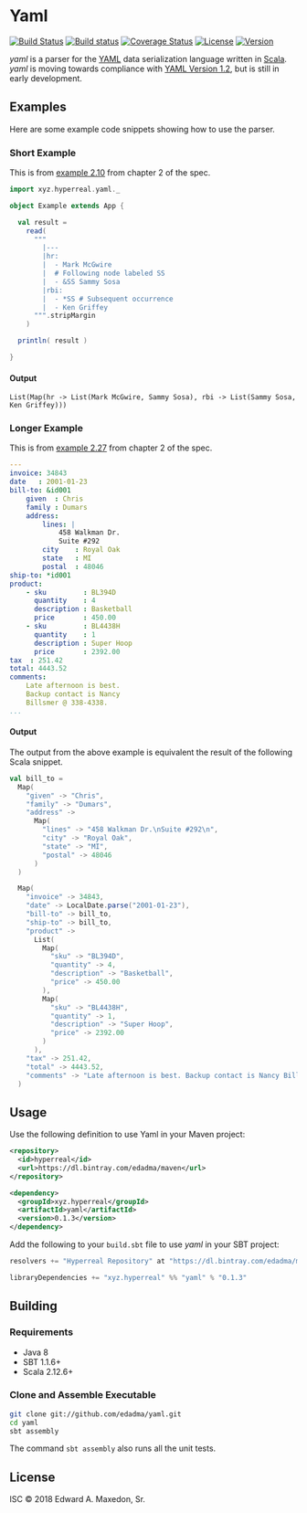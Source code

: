 Yaml
====

[![Build Status](https://www.travis-ci.org/edadma/yaml.svg?branch=master)](https://www.travis-ci.org/edadma/yaml)
[![Build status](https://ci.appveyor.com/api/projects/status/h5b23n2vd0k4oh9q/branch/master?svg=true)](https://ci.appveyor.com/project/edadma/yaml/branch/master)
[![Coverage Status](https://coveralls.io/repos/github/edadma/yaml/badge.svg?branch=master)](https://coveralls.io/github/edadma/yaml?branch=master)
[![License](https://img.shields.io/badge/license-ISC-blue.svg)](https://github.com/edadma/yaml/blob/master/LICENSE)
[![Version](https://img.shields.io/badge/latest_release-v0.1.3-orange.svg)](https://github.com/edadma/yaml/releases/tag/v0.1.3)

*yaml* is a parser for the [YAML](http://yaml.org/) data serialization language written in [Scala](http://scala-lang.org). *yaml* is moving towards compliance with [YAML Version 1.2](http://yaml.org/spec/1.2/spec.html), but is still in early development.


Examples
--------

Here are some example code snippets showing how to use the parser.

### Short Example

This is from [example 2.10](http://yaml.org/spec/1.2/spec.html#id2760658) from chapter 2 of the spec.

```scala
import xyz.hyperreal.yaml._

object Example extends App {

  val result =
    read(
      """
        |---
        |hr:
        |  - Mark McGwire
        |  # Following node labeled SS
        |  - &SS Sammy Sosa
        |rbi:
        |  - *SS # Subsequent occurrence
        |  - Ken Griffey
      """.stripMargin
    )

  println( result )

}
```

#### Output

    List(Map(hr -> List(Mark McGwire, Sammy Sosa), rbi -> List(Sammy Sosa, Ken Griffey)))


### Longer Example

This is from [example 2.27](http://yaml.org/spec/1.2/spec.html#id2761823) from chapter 2 of the spec.

```yaml
---
invoice: 34843
date   : 2001-01-23
bill-to: &id001
    given  : Chris
    family : Dumars
    address:
        lines: |
            458 Walkman Dr.
            Suite #292
        city    : Royal Oak
        state   : MI
        postal  : 48046
ship-to: *id001
product:
    - sku         : BL394D
      quantity    : 4
      description : Basketball
      price       : 450.00
    - sku         : BL4438H
      quantity    : 1
      description : Super Hoop
      price       : 2392.00
tax  : 251.42
total: 4443.52
comments:
    Late afternoon is best.
    Backup contact is Nancy
    Billsmer @ 338-4338.
...
```

#### Output

The output from the above example is equivalent the result of the following Scala snippet.

```scala
val bill_to =
  Map(
    "given" -> "Chris",
    "family" -> "Dumars",
    "address" ->
      Map(
        "lines" -> "458 Walkman Dr.\nSuite #292\n",
        "city" -> "Royal Oak",
        "state" -> "MI",
        "postal" -> 48046
      )
  )

  Map(
    "invoice" -> 34843,
    "date" -> LocalDate.parse("2001-01-23"),
    "bill-to" -> bill_to,
    "ship-to" -> bill_to,
    "product" ->
      List(
        Map(
          "sku" -> "BL394D",
          "quantity" -> 4,
          "description" -> "Basketball",
          "price" -> 450.00
        ),
        Map(
          "sku" -> "BL4438H",
          "quantity" -> 1,
          "description" -> "Super Hoop",
          "price" -> 2392.00
        )
      ),
    "tax" -> 251.42,
    "total" -> 4443.52,
    "comments" -> "Late afternoon is best. Backup contact is Nancy Billsmer @ 338-4338."
  )
```

Usage
-----

Use the following definition to use Yaml in your Maven project:

```xml
<repository>
  <id>hyperreal</id>
  <url>https://dl.bintray.com/edadma/maven</url>
</repository>

<dependency>
  <groupId>xyz.hyperreal</groupId>
  <artifactId>yaml</artifactId>
  <version>0.1.3</version>
</dependency>
```

Add the following to your `build.sbt` file to use *yaml* in your SBT project:

```sbt
resolvers += "Hyperreal Repository" at "https://dl.bintray.com/edadma/maven"

libraryDependencies += "xyz.hyperreal" %% "yaml" % "0.1.3"
```

Building
--------

### Requirements

- Java 8
- SBT 1.1.6+
- Scala 2.12.6+

### Clone and Assemble Executable

```bash
git clone git://github.com/edadma/yaml.git
cd yaml
sbt assembly
```

The command `sbt assembly` also runs all the unit tests.


License
-------

ISC © 2018 Edward A. Maxedon, Sr.